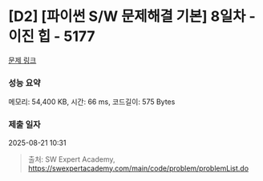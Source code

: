 # [D2] [파이썬 S/W 문제해결 기본] 8일차 - 이진 힙 - 5177 

[문제 링크](https://swexpertacademy.com/main/code/problem/problemDetail.do?contestProbId=AWTa1f7q4kIDFAVT) 

### 성능 요약

메모리: 54,400 KB, 시간: 66 ms, 코드길이: 575 Bytes

### 제출 일자

2025-08-21 10:31



> 출처: SW Expert Academy, https://swexpertacademy.com/main/code/problem/problemList.do